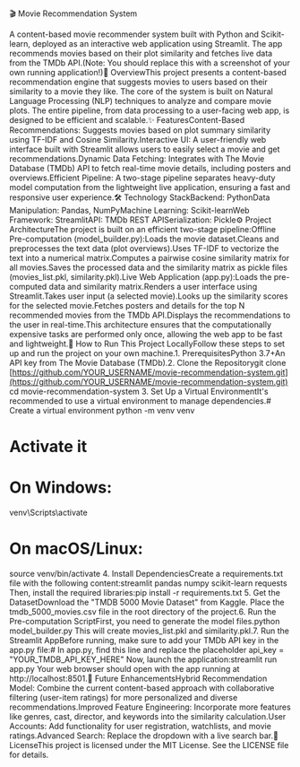 🎬 Movie Recommendation System

A content-based movie recommender system built with Python and Scikit-learn, deployed as an interactive web application using Streamlit. The app recommends movies based on their plot similarity and fetches live data from the TMDb API.(Note: You should replace this with a screenshot of your own running application!)🌟 OverviewThis project presents a content-based recommendation engine that suggests movies to users based on their similarity to a movie they like. The core of the system is built on Natural Language Processing (NLP) techniques to analyze and compare movie plots. The entire pipeline, from data processing to a user-facing web app, is designed to be efficient and scalable.✨ FeaturesContent-Based Recommendations: Suggests movies based on plot summary similarity using TF-IDF and Cosine Similarity.Interactive UI: A user-friendly web interface built with Streamlit allows users to easily select a movie and get recommendations.Dynamic Data Fetching: Integrates with The Movie Database (TMDb) API to fetch real-time movie details, including posters and overviews.Efficient Pipeline: A two-stage pipeline separates heavy-duty model computation from the lightweight live application, ensuring a fast and responsive user experience.🛠️ Technology StackBackend: PythonData Manipulation: Pandas, NumPyMachine Learning: Scikit-learnWeb Framework: StreamlitAPI: TMDb REST APISerialization: Pickle⚙️ Project ArchitectureThe project is built on an efficient two-stage pipeline:Offline Pre-computation (model_builder.py):Loads the movie dataset.Cleans and preprocesses the text data (plot overviews).Uses TF-IDF to vectorize the text into a numerical matrix.Computes a pairwise cosine similarity matrix for all movies.Saves the processed data and the similarity matrix as pickle files (movies_list.pkl, similarity.pkl).Live Web Application (app.py):Loads the pre-computed data and similarity matrix.Renders a user interface using Streamlit.Takes user input (a selected movie).Looks up the similarity scores for the selected movie.Fetches posters and details for the top N recommended movies from the TMDb API.Displays the recommendations to the user in real-time.This architecture ensures that the computationally expensive tasks are performed only once, allowing the web app to be fast and lightweight.🚀 How to Run This Project LocallyFollow these steps to set up and run the project on your own machine.1. PrerequisitesPython 3.7+An API key from The Movie Database (TMDb).2. Clone the Repositorygit clone [https://github.com/YOUR_USERNAME/movie-recommendation-system.git](https://github.com/YOUR_USERNAME/movie-recommendation-system.git)
cd movie-recommendation-system
3. Set Up a Virtual EnvironmentIt's recommended to use a virtual environment to manage dependencies.# Create a virtual environment
python -m venv venv

# Activate it
# On Windows:
venv\Scripts\activate
# On macOS/Linux:
source venv/bin/activate
4. Install DependenciesCreate a requirements.txt file with the following content:streamlit
pandas
numpy
scikit-learn
requests
Then, install the required libraries:pip install -r requirements.txt
5. Get the DatasetDownload the "TMDB 5000 Movie Dataset" from Kaggle. Place the tmdb_5000_movies.csv file in the root directory of the project.6. Run the Pre-computation ScriptFirst, you need to generate the model files.python model_builder.py
This will create movies_list.pkl and similarity.pkl.7. Run the Streamlit AppBefore running, make sure to add your TMDb API key in the app.py file:# In app.py, find this line and replace the placeholder
api_key = "YOUR_TMDB_API_KEY_HERE"
Now, launch the application:streamlit run app.py
Your web browser should open with the app running at http://localhost:8501.🔮 Future EnhancementsHybrid Recommendation Model: Combine the current content-based approach with collaborative filtering (user-item ratings) for more personalized and diverse recommendations.Improved Feature Engineering: Incorporate more features like genres, cast, director, and keywords into the similarity calculation.User Accounts: Add functionality for user registration, watchlists, and movie ratings.Advanced Search: Replace the dropdown with a live search bar.📄 LicenseThis project is licensed under the MIT License. See the LICENSE file for details.

